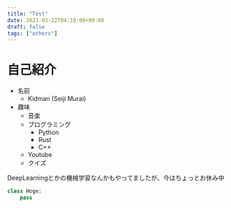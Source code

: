 ```yaml
---
title: "Test"
date: 2021-03-22T04:18:08+09:00
draft: false
tags: ["others"]
---
```


# 自己紹介

- 名前
    - Kidman (Seiji Murai)
- 趣味
    - 音楽
    - プログラミング
        - Python
        - Rust
        - C++
    - Youtube
    - クイズ

DeepLearningとかの機械学習なんかもやってましたが、今はちょっとお休み中
```python
class Hoge:
    pass
```
